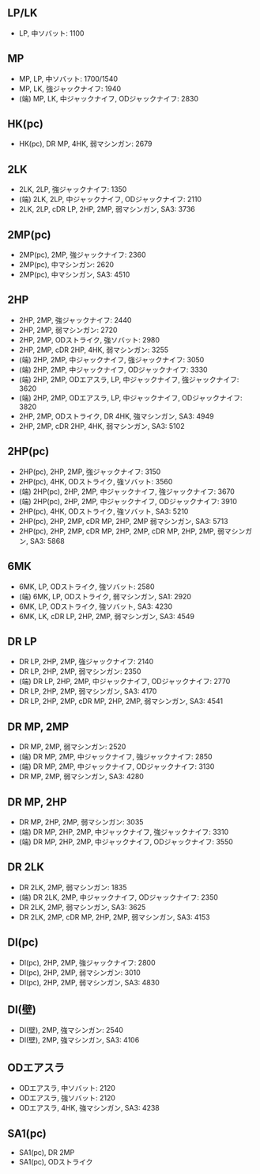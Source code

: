 ## LP/LK

- LP, 中ソバット: 1100

## MP

- MP, LP, 中ソバット: 1700/1540
- MP, LK, 強ジャックナイフ: 1940
- (端) MP, LK, 中ジャックナイフ, ODジャックナイフ: 2830

## HK(pc)

- HK(pc), DR MP, 4HK, 弱マシンガン: 2679

## 2LK

- 2LK, 2LP, 強ジャックナイフ: 1350
- (端) 2LK, 2LP, 中ジャックナイフ, ODジャックナイフ: 2110
- 2LK, 2LP, cDR LP, 2HP, 2MP, 弱マシンガン, SA3: 3736

## 2MP(pc)

- 2MP(pc), 2MP, 強ジャックナイフ: 2360
- 2MP(pc), 中マシンガン: 2620
- 2MP(pc), 中マシンガン, SA3: 4510

## 2HP

- 2HP, 2MP, 強ジャックナイフ: 2440
- 2HP, 2MP, 弱マシンガン: 2720
- 2HP, 2MP, ODストライク, 強ソバット: 2980
- 2HP, 2MP, cDR 2HP, 4HK, 弱マシンガン: 3255
- (端) 2HP, 2MP, 中ジャックナイフ, 強ジャックナイフ: 3050
- (端) 2HP, 2MP, 中ジャックナイフ, ODジャックナイフ: 3330
- (端) 2HP, 2MP, ODエアスラ, LP, 中ジャックナイフ, 強ジャックナイフ: 3620
- (端) 2HP, 2MP, ODエアスラ, LP, 中ジャックナイフ, ODジャックナイフ: 3820
- 2HP, 2MP, ODストライク, DR 4HK, 強マシンガン, SA3: 4949
- 2HP, 2MP, cDR 2HP, 4HK, 弱マシンガン, SA3: 5102

## 2HP(pc)

- 2HP(pc), 2HP, 2MP, 強ジャックナイフ: 3150
- 2HP(pc), 4HK, ODストライク, 強ソバット: 3560
- (端) 2HP(pc), 2HP, 2MP, 中ジャックナイフ, 強ジャックナイフ: 3670
- (端) 2HP(pc), 2HP, 2MP, 中ジャックナイフ, ODジャックナイフ: 3910
- 2HP(pc), 4HK, ODストライク, 強ソバット, SA3: 5210
- 2HP(pc), 2HP, 2MP, cDR MP, 2HP, 2MP 弱マシンガン, SA3: 5713
- 2HP(pc), 2HP, 2MP, cDR MP, 2HP, 2MP, cDR MP, 2HP, 2MP, 弱マシンガン, SA3: 5868

## 6MK

- 6MK, LP, ODストライク, 強ソバット: 2580
- (端) 6MK, LP, ODストライク, 弱マシンガン, SA1: 2920
- 6MK, LP, ODストライク, 強ソバット, SA3: 4230
- 6MK, LK, cDR LP, 2HP, 2MP, 弱マシンガン, SA3: 4549

## DR LP

- DR LP, 2HP, 2MP, 強ジャックナイフ: 2140
- DR LP, 2HP, 2MP, 弱マシンガン: 2350
- (端) DR LP, 2HP, 2MP, 中ジャックナイフ, ODジャックナイフ: 2770
- DR LP, 2HP, 2MP, 弱マシンガン, SA3: 4170
- DR LP, 2HP, 2MP, cDR MP, 2HP, 2MP, 弱マシンガン, SA3: 4541

## DR MP, 2MP

- DR MP, 2MP, 弱マシンガン: 2520
- (端) DR MP, 2MP, 中ジャックナイフ, 強ジャックナイフ: 2850
- (端) DR MP, 2MP, 中ジャックナイフ, ODジャックナイフ: 3130
- DR MP, 2MP, 弱マシンガン, SA3: 4280

## DR MP, 2HP

- DR MP, 2HP, 2MP, 弱マシンガン: 3035
- (端) DR MP, 2HP, 2MP, 中ジャックナイフ, 強ジャックナイフ: 3310
- (端) DR MP, 2HP, 2MP, 中ジャックナイフ, ODジャックナイフ: 3550

## DR 2LK

- DR 2LK, 2MP, 弱マシンガン: 1835
- (端) DR 2LK, 2MP, 中ジャックナイフ, ODジャックナイフ: 2350
- DR 2LK, 2MP, 弱マシンガン, SA3: 3625
- DR 2LK, 2MP, cDR MP, 2HP, 2MP, 弱マシンガン, SA3: 4153

## DI(pc)

- DI(pc), 2HP, 2MP, 強ジャックナイフ: 2800
- DI(pc), 2HP, 2MP, 弱マシンガン: 3010
- DI(pc), 2HP, 2MP, 弱マシンガン, SA3: 4830

## DI(壁)

- DI(壁), 2MP, 強マシンガン: 2540
- DI(壁), 2MP, 強マシンガン, SA3: 4106

## ODエアスラ

- ODエアスラ, 中ソバット: 2120
- ODエアスラ, 強ソバット: 2120
- ODエアスラ, 4HK, 強マシンガン, SA3: 4238

## SA1(pc)

- SA1(pc), DR 2MP
- SA1(pc), ODストライク
